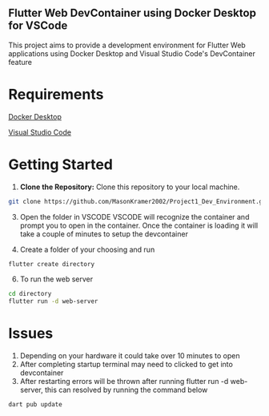 ## Flutter Web DevContainer using Docker Desktop for VSCode
This project aims to provide a development environment for Flutter Web applications using Docker Desktop and Visual Studio Code's DevContainer feature

# Requirements
[Docker Desktop](https://www.docker.com/products/docker-desktop/)

[Visual Studio Code](https://code.visualstudio.com/download)

# Getting Started
1. **Clone the Repository:** Clone this repository to your local machine.

```bash
git clone https://github.com/MasonKramer2002/Project1_Dev_Environment.git
```

3. Open the folder in VSCODE
VSCODE will recognize the container and prompt you to open in the container. Once the container is loading it will take a couple of minutes to setup the devcontainer

4. Create a folder of your choosing and run
   
```bash
flutter create directory
```

6. To run the web server

```bash
cd directory
flutter run -d web-server
```

# Issues
1. Depending on your hardware it could take over 10 minutes to open
2. After completing startup terminal may need to clicked to get into devcontainer
3. After restarting errors will be thrown after running flutter run -d web-server, this can resolved by running the command below
```bash
dart pub update
```
